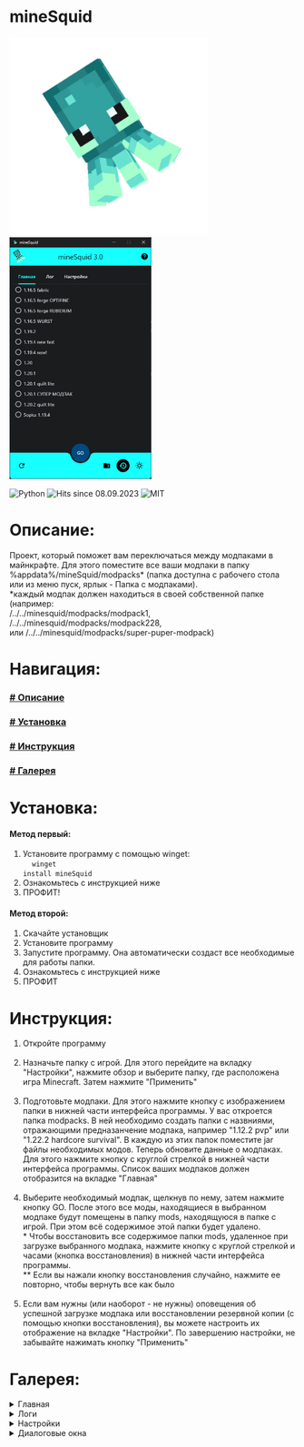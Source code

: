 # mineSquid
<p align="left">
  <img src="mineSquid.jpg" width="350" title="mineSquid - modpack switcher for minecraft"> 
  <img src="gallery\main_tab.png" width="250">
</p>
<p align="left">
  <img src="https://forthebadge.com/images/badges/made-with-python.svg" width="150" title="Python">
<img src="https://hits.seeyoufarm.com/api/count/incr/badge.svg?url=https%3A%2F%2Fgithub.com%2FSkrepysh%2FmineSquid&count_bg=%2379C83D&title_bg=%23555555&icon=&icon_color=%23E7E7E7&title=HITS&edge_flat=false" width="120" title="Hits since 08.09.2023">
<img src="https://img.shields.io/badge/License-MIT-yellow.svg" width="95" title="MIT">
</p>

# Описание:
Проект, который поможет вам переключаться между модпаками в майнкрафте. Для этого поместите все ваши модпаки в папку %appdata%/mineSquid/modpacks* (папка доступна с рабочего стола или из меню пуск, ярлык - Папка с модпаками).</br>
*каждый модпак должен находиться в своей собственной папке (например:<br /> /../../minesquid/modpacks/modpack1,<br /> /../../minesquid/modpacks/modpack228,<br /> или /../../minesquid/modpacks/super-puper-modpack)<br />

<h1>Навигация:</h1>

### [# Описание](#описание)
### [# Установка](#установка)
### [# Инструкция](#инструкция)
### [# Галерея](#галерея)

# Установка:
<h4>Метод первый:</h4>

1. Установите программу с помощью winget:<br />
&nbsp;&nbsp;&nbsp;&nbsp;<code>winget install mineSquid</code><br />
2. Ознакомьтесь с инструкцией ниже<br />
3. ПРОФИТ!<br />
 
<h4>Метод второй:</h4>

1. Скачайте установщик<br />
2. Установите программу<br />
3. Запустите программу. Она автоматически создаст все необходимые для работы папки.<br />
4. Ознакомьтесь с инструкцией ниже<br />
5. ПРОФИТ<br />

# Инструкция:

1. Откройте программу<br /><br />
2. Назначьте папку с игрой. Для этого перейдите на вкладку "Настройки", нажмите обзор и выберите папку, где расположена игра Minecraft.
Затем нажмите "Применить"<br /><br />
3. Подготовьте модпаки. Для этого нажмите кнопку с изображением папки в нижней части интерфейса программы. У вас откроется папка modpacks. В ней необходимо создать папки с назвниями, отражающими предназанчение модпака, например "1.12.2 pvp" или 
"1.22.2 hardcore survival". В каждую из этих папок поместите jar файлы необходимых модов. Теперь обновите данные о модпаках. Для этого нажмите кнопку с круглой стрелкой в нижней части интерфейса программы. Список ваших модпаков должен отобразится на вкладке "Главная"<br /><br />
4. Выберите необходимый модпак, щелкнув по нему, затем нажмите кнопку GO. После этого все моды, находящиеся в выбранном модпаке будут помещены в папку mods, находящуюся в папке с игрой. При этом всё содержимое этой папки будет удалено.<br />
\* Чтобы восстановить все содержимое папки mods, удаленное при загрузке выбранного модпака, нажмите кнопку с круглой стрелкой и часами (кнопка восстановления) в нижней части интерфейса программы.<br /> 
\** Если вы нажали кнопку восстановления случайно, нажмите ее повторно, чтобы вернуть все как было<br /><br />
5. Если вам нужны (или наоборот - не нужны) оповещения об успешной загрузке модпака или восстановлении резервной копии (с помощью кнопки восстановления), вы можете настроить их отображение на вкладке "Настройки". По завершению настройки, не забывайте нажимать кнопку "Применить"

# Галерея:

<details><summary>Главная</summary>
 <p align="left">
<img src="gallery\main_tab.png">
<img src="gallery\light_theme.png">
</p>
</details>
<details><summary>Логи</summary>
 <p align="left">
<img src="gallery\log_tab.png">
</p>
</details>
<details><summary>Настройки</summary>
 <p align="left">
<img src="gallery\settings_tab.png">
<img src="gallery\incorrect_settings_warning.png">
</p>
</details>
<details><summary>Диалоговые окна</summary>
 <p align="left">
<img src="gallery\update_check.png">
<img src="gallery\backup_restored.png">
<img src="gallery\modpack_loaded.png">
</p>
</details>
